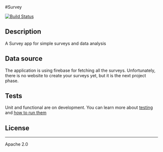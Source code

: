 #Survey

[![Build Status](https://travis-ci.org/douglasmarques/survey-android.svg?branch=master)](https://travis-ci.org/douglasmarques/survey-android)

## Description

A Survey app for simple surveys and data analysis

## Data source

The application is using firebase for fetching all the surveys.
Unfortunately, there is no website to create your surveys yet, but it is the next project phase.

## Tests

Unit and functional are on development.
You can learn more about [testing](http://developer.android.com/tools/testing/testing_android.html) and [how to run them](http://tools.android.com/tech-docs/unit-testing-support)


## License
-------

Apache 2.0